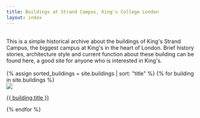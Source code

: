 ```yaml
---
title: Buildings at Strand Campus, King's College London
layout: index
---
```

 
 <br />
<div id= "introduction">
This is a simple historical archive about the buildings of King's Strand Campus, the biggest campus at King's in the heart of London. Brief history stories, architecture style and current function about these building can be found here, a good site for anyone who is interested in King's.  
</div>
 <br />


<div id = "gallery">
  {% assign sorted_buildings = site.buildings | sort: "title" %}
{% for building in site.buildings %}
   <div class = "grid_cell">
      <a href = "{{ building.url | relative_url }}"><img src="{{ building.image-url1 }}" class="gallery_thumb"></a>
      <p class = "caption"><a href = "{{ building.url | relative_url }}">{{ building.title }}</a> </p>
    </div>
  {% endfor %}
</div>
